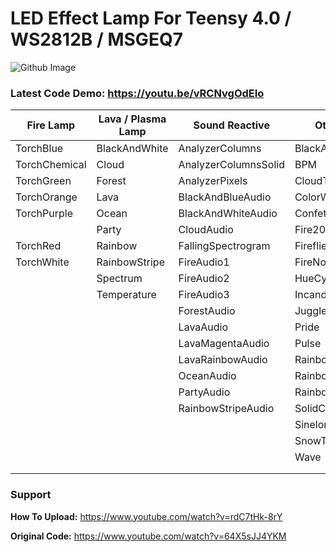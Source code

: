 # LED Effect Lamp For Teensy 4.0 / WS2812B / MSGEQ7
![Github Image](https://user-images.githubusercontent.com/77110859/126079820-e466e626-3ed6-4a38-a151-e06197d52e65.png)
### Latest Code Demo: https://youtu.be/vRCNvgOdEIo

| Fire Lamp                         | Lava / Plasma Lamp            | Sound Reactive            | Other Effects         |
| --------------------------------- | ----------------------------- | ------------------------- | --------------------- |
| TorchBlue						    | BlackAndWhite   		        | AnalyzerColumns	        |BlackAndWhiteNoise|
| TorchChemical					    | Cloud                         | AnalyzerColumnsSolid	    |BPM|
| TorchGreen					    | Forest			            | AnalyzerPixels			|CloudTwinkles|
| TorchOrange					    | Lava				            | BlackAndBlueAudio         |ColorWaves|
| TorchPurple					    | Ocean				            | BlackAndWhiteAudio        |Confetti|
|                                   | Party	                        | CloudAudio                |Fire2012WithPalette|
| TorchRed					        | Rainbow	                    | FallingSpectrogram          |Fireflies|
| TorchWhite					    | RainbowStripe			        | FireAudio1                |FireNoise|
|								    | Spectrum		                | FireAudio2                |HueCycle|
|								    | Temperature		            | FireAudio3                |IncandescentTwinkles|
|                                   |                               | ForestAudio               |Juggle|
|                                   |                               | LavaAudio                 |Pride|
|                                   |                               | LavaMagentaAudio          |Pulse|
|                                   |                               | LavaRainbowAudio          |Rainbow|
|                                   |                               | OceanAudio                |RainbowTwinkles|
|                                   |                               | PartyAudio                |RainbowWithGlitter|
|                                   |                               | RainbowStripeAudio        |SolidColor|
|                                   |                               |                           |Sinelon|
|                                   |                               |                           |SnowTwinkles|
|                                   |                               |                           |Wave|
|||||
|||||

### Support
**How To Upload:** https://www.youtube.com/watch?v=rdC7tHk-8rY

**Original Code:** https://www.youtube.com/watch?v=64X5sJJ4YKM
